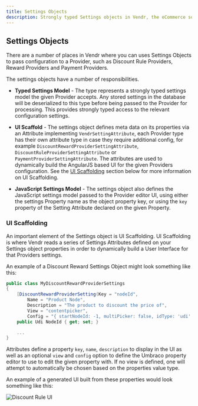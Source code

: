 ```yaml
---
title: Settings Objects
description: Strongly typed Settings objects in Vendr, the eCommerce solution for Umbraco v8+
---
```


## Settings Objects

There are a number of places in Vendr where you can uses Settings Objects to pass configuration to a Provider, such as Discount Rule Providers, Reward Providers and Payment Providers.

The settings objects have a number of responsibilities.

* **Typed Settings Model** - The type represents a strongly typed settings model the given Provider accepts. Any stored settings in the database will be deserialized to this type before being passed to the Provider for processing. This provides strongly typed access to the relevant configuration settings.

* **UI Scaffold** - The settings object defines meta data on its properties via an Attribute implementing `VendrSettingAttribute`, each Provider type has their own attribute type in case they require additional config, for example `DiscountRewardProviderSettingAttribute`, `DiscountRuleProviderSettingAttribute` or `PaymentProviderSettingAttribute`. The attributes are used to dynamically build the AngularJS based UI for the given Providers configuration. See the [UI Scaffolding](#ui-scaffolding) section below for more information on UI Scaffolding.
</message-box>

* **JavaScript Settings Model** - The settings object also defines the JavaScript settings model passed to the Provider editor UI, using either the settings Property name as the object property key, or using the `key` property of the Setting Attribute declared on the given Property.

### UI Scaffolding

An important element of the Settings object is UI Scaffolding. UI Scaffolding is where Vendr reads a series of Settings Attributes defined on your Settings object properties in order to dynamically build a User Interface for that Providers settings.

An example of a Discount Reward Settings Object might look something like this:

````csharp
public class MyDiscountRewardProviderSettings
{
    [DiscountRewardProviderSetting(Key = "nodeId",
        Name = "Product Node",
        Description = "The product to discount the price of",
        View = "contentpicker",
        Config = "{ startNodeId: -1, multiPicker: false, idType: 'udi' }")]
    public Udi NodeId { get; set; }

    ...
}
````

Attributes define a property `key`, `name`, `description` to display in the UI as well as an optional `view` and `config` option to define the Umbraco property editor to use to edit the given property with. If no view is defined, one will attempt to automatically be chosen based on the properties value type.

An example of a generated UI built from these properties would look something like this:

![Discount Rule UI](/media/screenshots/discount_rule_ui.png)
